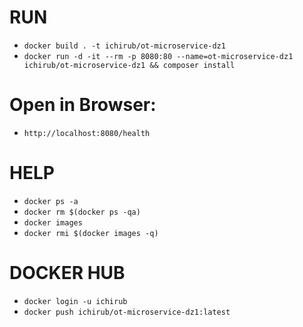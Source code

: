 # RUN
- ```docker build . -t ichirub/ot-microservice-dz1```
- ```docker run -d -it --rm -p 8080:80 --name=ot-microservice-dz1 ichirub/ot-microservice-dz1 && composer install```

# Open in Browser:
- ```http://localhost:8080/health```

# HELP
- ```docker ps -a```
- ```docker rm $(docker ps -qa)```
- ```docker images```
- ```docker rmi $(docker images -q)```

# DOCKER HUB
- ```docker login -u ichirub```
- ```docker push ichirub/ot-microservice-dz1:latest```